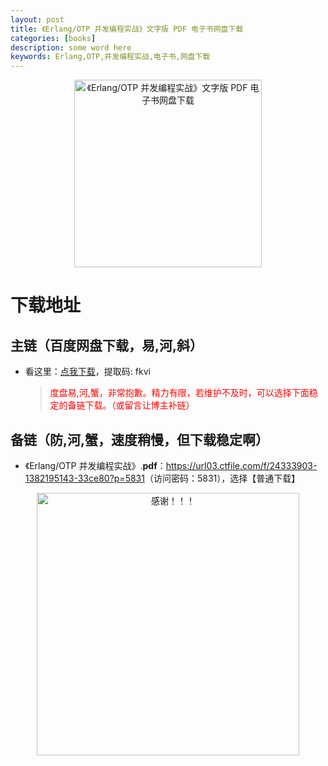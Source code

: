 ```yaml
---
layout: post
title: 《Erlang/OTP 并发编程实战》文字版 PDF 电子书网盘下载
categories: [books]
description: some word here
keywords: Erlang,OTP,并发编程实战,电子书,网盘下载
---
```


<div align="center"><img src="https://pic.imgdb.cn/item/6706334cd29ded1a8c7a50be.png" alt="《Erlang/OTP 并发编程实战》文字版 PDF 电子书网盘下载" width="300px" height="auto"></div>

# 下载地址

## 主链（百度网盘下载，易,河,斜）

- 看这里：[点我下载](https://pan.baidu.com/s/1iMXUbSbtZQZjDcqDmnWUyw?pwd=fkvi)，提取码: fkvi

  > <p style="color:red" >度盘易,河,蟹，非常抱歉。精力有限，若维护不及时，可以选择下面稳定的备链下载。（或留言让博主补链）</p>

## 备链（防,河,蟹，速度稍慢，但下载稳定啊）

- 《Erlang/OTP 并发编程实战》.**pdf**：<https://url03.ctfile.com/f/24333903-1382195143-33ce80?p=5831>（访问密码：5831），选择【普通下载】

<div align="center"><img src="https://pic.imgdb.cn/item/6707df6bd29ded1a8ce37031.gif" alt="感谢！！！" width="420px" height="auto"/></div>
